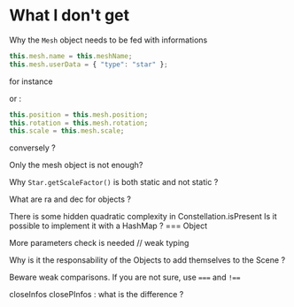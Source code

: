 # What I don't get

Why the `Mesh` object needs to be fed with informations

```js
this.mesh.name = this.meshName;
this.mesh.userData = { "type": "star" };
```

for instance

or :

```js
this.position = this.mesh.position;
this.rotation = this.mesh.rotation;
this.scale = this.mesh.scale;
```
conversely ?

Only the mesh object is not enough?


Why `Star.getScaleFactor()` is both static and not static ?

What are ra and dec for objects ?

There is some hidden quadratic complexity in Constellation.isPresent
Is it possible to implement it with a HashMap ? === Object

More parameters check is needed // weak typing


Why is it the responsability of the Objects to add themselves to the Scene ?

Beware weak comparisons. If you are not sure, use `===` and `!==`

closeInfos closePInfos : what is the difference ?